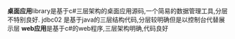 **桌面应用**library是基于c#三层架构的桌面应用源码,一个简易的数据管理工具,分层不特别良好. jdbc02 是基于java的三层结构代码,分层较明确但是以控制台代替展示层
**web应用**是基于c#的web程序,三层架构明确,代码良好
